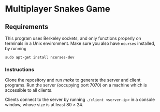# Multiplayer Snakes Game

## Requirements
This program uses Berkeley sockets, and only functions properly on terminals in a Unix environment. Make sure you also have `ncurses` installed, by running

```
sudo apt-get install ncurses-dev
``` 

### Instructions
Clone the repository and run *make* to generate the server and client programs. Run the server (occupying port 7070) on a machine which is accessible to all clients. 

Clients connect to the server by running `./client <server-ip>` in a console window, whose size is at least 80 × 24. 

